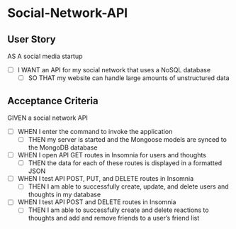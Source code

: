 # Social-Network-API

## User Story

AS A social media startup
- [ ] I WANT an API for my social network that uses a NoSQL database
    - [ ] SO THAT my website can handle large amounts of unstructured data

## Acceptance Criteria

GIVEN a social network API
- [ ] WHEN I enter the command to invoke the application
    - [ ] THEN my server is started and the Mongoose models are synced to the MongoDB database
- [ ] WHEN I open API GET routes in Insomnia for users and thoughts
    - [ ] THEN the data for each of these routes is displayed in a formatted JSON
- [ ] WHEN I test API POST, PUT, and DELETE routes in Insomnia
    - [ ] THEN I am able to successfully create, update, and delete users and thoughts in my database
- [ ] WHEN I test API POST and DELETE routes in Insomnia
    - [ ] THEN I am able to successfully create and delete reactions to thoughts and add and remove friends to a user’s friend list